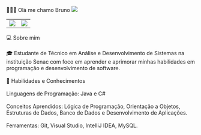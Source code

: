 👨🏽‍💻 Olá me chamo Bruno
<img src="https://github.com/BrunoJoRo/Perfil/blob/main/Blue%20Modern%20Technology%20YouTube%20Intro.gif">
<Table>
  <td>
    <img src ="https://github-readme-stats.vercel.app/api?username=BrunoJoRo&theme=default">
  </td>
  <td>
    <img src ="https://github-readme-stats.vercel.app/api/top-langs/?username=BrunoJoRo&hide=html&layout=compact&theme=default">
  </td>
</Table>
<div>
  💻 Sobre mim <br>
  <br>
  🎓 Estudante de Técnico em Análise e Desenvolvimento de Sistemas na instituição Senac com foco em aprender e aprimorar minhas habilidades em programação e desenvolvimento de software.<br>
  <br>
  🚀 Habilidades e Conhecimentos<br>
  <br>
Linguagens de Programação: Java e C#<br>
<br>
Conceitos Aprendidos: Lógica de Programação, Orientação a Objetos, Estruturas de Dados, Banco de Dados e Desenvolvimento de Aplicações.<br>
<br>
Ferramentas: Git, Visual Studio, IntelliJ IDEA, MySQL.<br>
</div>
